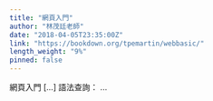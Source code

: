 ```yaml
---
title: "網頁入門"
author: "林茂廷老師"
date: "2018-04-05T23:35:00Z"
link: "https://bookdown.org/tpemartin/webbasic/"
length_weight: "9%"
pinned: false
---
```


網頁入門 [...] 語法查詢： ...
